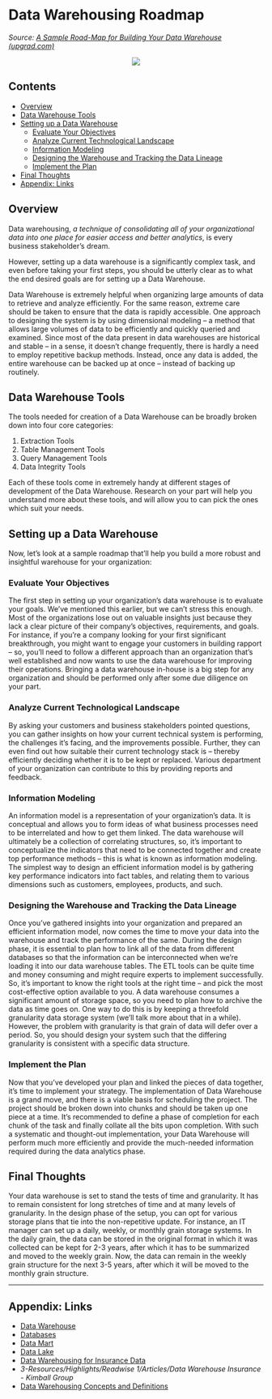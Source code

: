 # Data Warehousing Roadmap

*Source: [A Sample Road-Map for Building Your Data Warehouse (upgrad.com)](https://www.upgrad.com/blog/a-sample-road-map-for-building-your-data-warehouse/)*

<center><img src="https://i.imgur.com/NHmG2T7.png"/></center>

## Contents

* [Overview](Data%20Warehousing%20Roadmap.md#overview)
* [Data Warehouse Tools](Data%20Warehousing%20Roadmap.md#data-warehouse-tools)
* [Setting up a Data Warehouse](Data%20Warehousing%20Roadmap.md#setting-up-a-data-warehouse)
  * [Evaluate Your Objectives](Data%20Warehousing%20Roadmap.md#evaluate-your-objectives)
  * [Analyze Current Technological Landscape](Data%20Warehousing%20Roadmap.md#analyze-current-technological-landscape)
  * [Information Modeling](Data%20Warehousing%20Roadmap.md#information-modeling)
  * [Designing the Warehouse and Tracking the Data Lineage](Data%20Warehousing%20Roadmap.md#designing-the-warehouse-and-tracking-the-data-lineage)
  * [Implement the Plan](Data%20Warehousing%20Roadmap.md#implement-the-plan)
* [Final Thoughts](Data%20Warehousing%20Roadmap.md#final-thoughts)
* [Appendix: Links](Data%20Warehousing%20Roadmap.md#appendix-links)

## Overview

Data warehousing, *a technique of consolidating all of your organizational data into one place for easier access and better analytics*, is every business stakeholder’s dream. 

However, setting up a data warehouse is a significantly complex task, and even before taking your first steps, you should be utterly clear as to what the end desired goals are for setting up a Data Warehouse.

Data Warehouse is extremely helpful when organizing large amounts of data to retrieve and analyze efficiently. For the same reason, extreme care should be taken to ensure that the data is rapidly accessible. One approach to designing the system is by using dimensional modeling – a method that allows large volumes of data to be efficiently and quickly queried and examined. Since most of the data present in data warehouses are historical and stable – in a sense, it doesn’t change frequently, there is hardly a need to employ repetitive backup methods. Instead, once any data is added, the entire warehouse can be backed up at once – instead of backing up routinely.

## Data Warehouse Tools

The tools needed for creation of a Data Warehouse can be broadly broken down into four core categories:

1. Extraction Tools
1. Table Management Tools
1. Query Management Tools
1. Data Integrity Tools

Each of these tools come in extremely handy at different stages of development of the Data Warehouse. Research on your part will help you understand more about these tools, and will allow you to can pick the ones which suit your needs.

## Setting up a Data Warehouse

Now, let’s look at a sample roadmap that’ll help you build a more robust and insightful warehouse for your organization:

### Evaluate Your Objectives

The first step in setting up your organization’s data warehouse is to evaluate your goals. We’ve mentioned this earlier, but we can’t stress this enough. Most of the organizations lose out on valuable insights just because they lack a clear picture of their company’s objectives, requirements, and goals. For instance, if you’re a company looking for your first significant breakthrough, you might want to engage your customers in building rapport – so, you’ll need to follow a different approach than an organization that’s well established and now wants to use the data warehouse for improving their operations. Bringing a data warehouse in-house is a big step for any organization and should be performed only after some due diligence on your part.

### Analyze Current Technological Landscape

By asking your customers and business stakeholders pointed questions, you can gather insights on how your current technical system is performing, the challenges it’s facing, and the improvements possible. Further, they can even find out how suitable their current technology stack is – thereby efficiently deciding whether it is to be kept or replaced. Various department of your organization can contribute to this by providing reports and feedback.

### Information Modeling

An information model is a representation of your organization’s data. It is conceptual and allows you to form ideas of what business processes need to be interrelated and how to get them linked. The data warehouse will ultimately be a collection of correlating structures, so, it’s important to conceptualize the indicators that need to be connected together and create top performance methods – this is what is known as information modeling. The simplest way to design an efficient information model is by gathering key performance indicators into fact tables, and relating them to various dimensions such as customers, employees, products, and such.

### Designing the Warehouse and Tracking the Data Lineage

Once you’ve gathered insights into your organization and prepared an efficient information model, now comes the time to move your data into the warehouse and track the performance of the same. During the design phase, it is essential to plan how to link all of the data from different databases so that the information can be interconnected when we’re loading it into our data warehouse tables. The ETL tools can be quite time and money consuming and might require experts to implement successfully. So, it’s important to know the right tools at the right time – and pick the most cost-effective option available to you. A data warehouse consumes a significant amount of storage space, so you need to plan how to archive the data as time goes on. One way to do this is by keeping a threefold granularity data storage system (we’ll talk more about that in a while). However, the problem with granularity is that grain of data will defer over a period. So, you should design your system such that the differing granularity is consistent with a specific data structure.

### Implement the Plan

Now that you’ve developed your plan and linked the pieces of data together, it’s time to implement your strategy. The implementation of Data Warehouse is a grand move, and there is a viable basis for scheduling the project. The project should be broken down into chunks and should be taken up one piece at a time. It’s recommended to define a phase of completion for each chunk of the task and finally collate all the bits upon completion. With such a systematic and thought-out implementation, your Data Warehouse will perform much more efficiently and provide the much-needed information required during the data analytics phase.

## Final Thoughts

Your data warehouse is set to stand the tests of time and granularity. It has to remain consistent for long stretches of time and at many levels of granularity. In the design phase of the setup, you can opt for various storage plans that tie into the non-repetitive update. For instance, an IT manager can set up a daily, weekly, or monthly grain storage systems. In the daily grain, the data can be stored in the original format in which it was collected can be kept for 2-3 years, after which it has to be summarized and moved to the weekly grain. Now, the data can remain in the weekly grain structure for the next 3-5 years, after which it will be moved to the monthly grain structure.

---

## Appendix: Links

* [Data Warehouse](Data%20Warehouse.md)
* [Databases](../2-Areas/MOCs/Databases.md)
* [Data Mart](Data%20Mart.md)
* [Data Lake](Data%20Lake.md)
* [Data Warehousing for Insurance Data](Data%20Warehousing%20for%20Insurance%20Data.md)
* *3-Resources/Highlights/Readwise 1/Articles/Data Warehouse Insurance - Kimball Group*
* [Data Warehousing Concepts and Definitions](Data%20Warehousing%20Concepts%20and%20Definitions.md)
